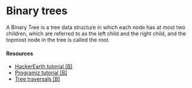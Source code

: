 # Binary trees

A Binary Tree is a tree data structure in which each node has at most two children, which are referred to as the left child and the right child, and the topmost node in the tree is called the root.

#### Resources
* [HackerEarth tutorial [B]](https://www.hackerearth.com/practice/data-structures/trees/binary-and-nary-trees/tutorial/)
* [Programiz tutorial [B]](https://www.programiz.com/dsa/binary-tree)
* [Tree traversals [B]](https://www.tutorialspoint.com/data_structures_algorithms/tree_traversal.htm)